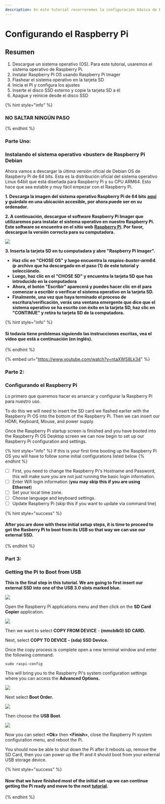 ```yaml
---
description: En este tutorial recorreremos la configuración básica de Raspberry Pi y Linux
---
```


# Configurando el Raspberry Pi

## Resumen <a id="h.vrhvb96nxxe9"></a>

1. Descargue un sistema operativo \(OS\). Para este tutorial, usaremos el sistema operativo de Raspberry Pi.
2. Instalar Raspberry Pi OS usando Raspberry Pi Imager
3. Flashear el sistema operativo en la tarjeta SD
4. Inicia el Pi y configura los ajustes
5. Inserte el disco SSD externo y copie la tarjeta SD a él
6. Apague y reinicie desde el disco SSD

{% hint style="info" %}
### NO SALTAR NINGÚN PASO
{% endhint %}

### **Parte Uno:**

### Instalando el sistema operativo «buster» de Raspberry Pi Debian <a id="h.lpv6ciisjqp3"></a>

Ahora vamos a descargar la última versión oficial de Debian OS de Raspberry Pi de 64 bits. Esta es la distribución oficial del sistema operativo Linux 64bit que está diseñada para Raspberry Pi y su CPU ARM64. Esto hace que sea estable y muy fácil empezar con el Raspberry Pi.

**1. Descarga la imagen del sistema operativo Raspberry Pi de 64 bits** [**aquí**](https://downloads.raspberrypi.org/raspios_arm64/images/raspios_arm64-2021-05-28/2021-05-07-raspios-buster-arm64.zip) **y guárdalo en una ubicación accesible, por ahora puede ser en su ordenador.**

**2. A continuación, descargue el software Raspberry Pi Imager que utilizaremos para instalar el sistema operativo en nuestro Raspberry Pi. Este software se encuentra en el sitio web** [**Raspberry Pi**](https://www.raspberrypi.org/software/)**. Por favor, descargue la versión correcta para su computadora.**

![](../../.gitbook/assets/screen-shot-2021-03-12-at-5.36.30-pm.png)

**3. Inserta la tarjeta SD en tu computadara y abre "Raspberry Pi Imager".**

* **Haz clic en "CHOSE OS" y luego encuentra la** _**raspios-buster-arm64. ip**_ **archivo que ha descargado en el paso \(1\) de este tutorial y selecciónelo.**
* **Luego, haz clic en el "CHOSE SD" y encuentra la tarjeta SD que has introducido en la computadora**
* **Ahora, el botón "Escribir" aparecerá y puedes hacer clic en él para comenzar a escribir o verificar el sistema operativo en la tarjeta SD.**
* **Finalmente, una vez que haya terminado el proceso de escritura/verificación, verás una ventana emergente que dice que el sistema operativo se ha escrito con éxito en la tarjeta SD, haz clic en "CONTINUE" y retira tu tarjeta SD de la computadora.**

{% hint style="info" %}
#### **Si todavía tiene problemas siguiendo las instrucciones escritas, vea el vídeo que está a continuación (en inglés).**
{% endhint %}

{% embed url="https://www.youtube.com/watch?v=ntaXWS8Lk34" %}



### Parte 2:

### Configurando el Raspberry Pi

Lo primero que queremos hacer es arrancar y configurar la Raspberry Pi para nuestro uso.

To do this we will need to insert the SD card we flashed earlier with the Raspberry Pi OS into the bottom of the Raspberry Pi. Then we can insert our HDMI, Keyboard, Mouse, and power supply.

Once the Raspberry Pi startup screen is finished and you have booted into the Raspberry Pi OS Desktop screen we can now begin to set up our Raspberry Pi configuration and settings.

{% hint style="info" %}
If this is your first time booting up the Raspberry Pi OS you will have to follow some initial configurations listed below
{% endhint %}

* [ ] First, you need to change the Raspberry Pi's Hostname and Password, this will make sure you are not just running the basic login information.
* [ ] Enter Wifi login information \(**you** **may** **skip this if you are using Ethernet**\)
* [ ] Set your local time zone.
* [ ] Choose language and keyboard settings.
* [ ] Update Raspberry Pi \(skip this if you want to update via command line\)

{% hint style="success" %}
#### After you are done with these initial setup steps, it is time to proceed to get the Rasberry Pi to boot from its USB so that way we can use our external SSD.
{% endhint %}

### Part 3:

### Getting the Pi to Boot from USB

**This is the final step in this tutorial. We are going to first insert our external SSD into one of the USB 3.0 slots marked blue.**

![](../../.gitbook/assets/pi4.jpeg)

Open the Raspberry Pi applications menu and then click on the **SD Card Copier** application.

![](../../.gitbook/assets/screen-shot-2021-03-29-at-9.11.39-pm%20%281%29.png)

Then we want to select **COPY FROM DEVICE** - **\(mmcblk0\) SD CARD.**

Next, select **COPY TO DEVICE - \(sda\) SSD Device.**

Once the copy process is complete open a new terminal window and enter the following command.

```text
sudo raspi-config
```

This will bring you to the Raspberry Pi's system configuration settings where you can access the **Advanced Options.**

![](../../.gitbook/assets/screen-shot-2021-03-29-at-10.13.19-pm.png)

Next select **Boot Order.**

![](../../.gitbook/assets/screen-shot-2021-03-29-at-10.13.40-pm%20%281%29.png)

Then choose the **USB Boot**.

![](../../.gitbook/assets/screen-shot-2021-03-29-at-10.14.05-pm%20%281%29.png)

Now you can select **&lt;Ok&gt;** then **&lt;Finish&gt;**, close the Raspberry Pi system configuration menu, and reboot the Pi.

You should now be able to shut down the Pi after it reboots up, remove the SD Card, then you can power up the Pi and it should boot from your external USB storage device.

{% hint style="success" %}
#### Now that we have finished most of the initial set-up we can continue getting the Pi ready and move to the next [tutorial](tutorial-2-relaynode.md).
{% endhint %}


